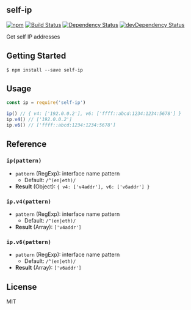 self-ip
-------

[![npm](https://img.shields.io/npm/v/self-ip.svg?style=flat-square)](https://www.npmjs.org/package/self-ip)
[![Build Status](https://img.shields.io/travis/pine/self-ip/master.svg?style=flat-square)](https://travis-ci.org/pine/self-ip)
[![Dependency Status](https://img.shields.io/david/pine/self-ip.svg?style=flat-square)](https://david-dm.org/pine/self-ip)
[![devDependency Status](https://img.shields.io/david/dev/pine/self-ip.svg?style=flat-square)](https://david-dm.org/pine/self-ip#info=devDependencies)

Get self IP addresses

## Getting Started

```
$ npm install --save self-ip
```

## Usage

```js
const ip = require('self-ip')

ip() // { v4: ['192.0.0.2'], v6: ['ffff::abcd:1234:1234:5678'] }
ip.v4() // ['192.0.0.2']
ip.v6() // ['ffff::abcd:1234:1234:5678']
```

## Reference
### `ip(pattern)`
- `pattern` (RegExp): interface name pattern
  - Default: `/^(en|eth)/`
- **Result** (Object): `{ v4: ['v4addr'], v6: ['v6addr'] }`

### `ip.v4(pattern)`
- `pattern` (RegExp): interface name pattern
  - Default: `/^(en|eth)/`
- **Result** (Array): `['v4addr']`

### `ip.v6(pattern)`
- `pattern` (RegExp): interface name pattern
  - Default: `/^(en|eth)/`
- **Result** (Array): `['v6addr']`

## License
MIT
